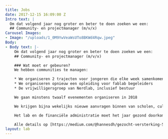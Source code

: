 ```yaml
---
title: Jobs
date: 2017-12-15 16:09:00 Z
Intro text: |
  Om dat volgend jaar nog groter en beter te doen zoeken we een:
  ## Community- en projectmanager (m/v/x)
Carousel Images:
- Image: "/uploads/1_0M9YwVeaWsUTo8BKWd4Rqw.jpeg"
Body:
- Body text: |-
    Om dat volgend jaar nog groter en beter te doen zoeken we een:
    ## Community- en projectmanager (m/v/x)

    ### Wat moet er gebeuren?
    We hebben communities te managen:

    * We organiseren 2 trajecten voor jongeren die elke week samenkomen
    * We organiseren opnieuw een opleiding voor fablab begeleiders
    * De vrijwilligersgroep van Nerdlab, inclusief bestuur

    We gaan minstens twaalf evenementen organiseren in 2018

    We krijgen bijna wekelijks nieuwe aanvragen binnen van scholen, cultuurcentra en bedrijven. De vragen die uitgroeien tot een project moeten worden georganiseerd met freelancers of vrijwilligers.

    Het lab en de financiële administratie moet het jaar gezond doorkomen.

    Alle details op [https://medium.com/@hannesdh/gezocht-versterking-52ac175a606](https://medium.com/@hannesdh/gezocht-versterking-52ac175a606)
layout: lab
---
```


